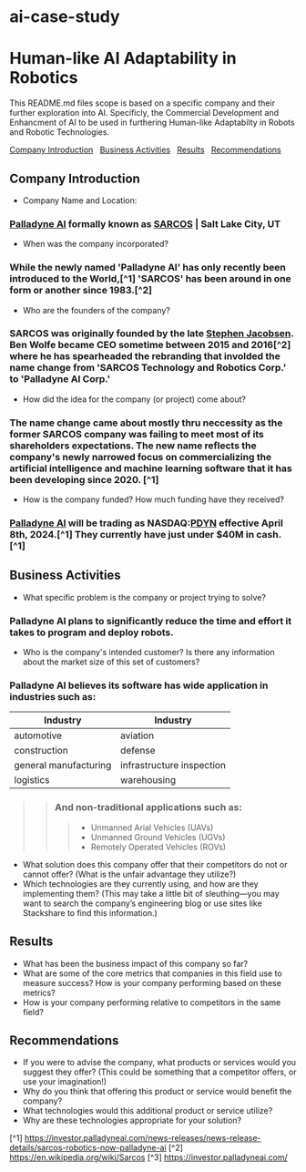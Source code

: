 # ai-case-study

# Human-like AI Adaptability in Robotics
This README.md files scope is based on a specific company and their further exploration into AI. Specificly, the Commercial Development and Enhancment of AI to be used in furthering Human-like Adaptabilty in Robots and Robotic Technologies.

[Company Introduction](#company-introduction) &nbsp; [Business Activities](#business-activities) &nbsp; [Results](#results) &nbsp; [Recommendations](#recommendations)

## Company Introduction

- Company Name and Location:
### [Palladyne AI](https://palladyneai.com/) formally known as [SARCOS](https://www.sarcos.com/) | Salt Lake City, UT

- When was the company incorporated?
### While the newly named 'Palladyne AI' has only recently been introduced to the World,[^1] 'SARCOS' has been around in one form or another since 1983.[^2]

- Who are the founders of the company?
### SARCOS was originally founded by the late [Stephen Jacobsen](https://en.wikipedia.org/wiki/Stephen_Jacobsen). Ben Wolfe became CEO sometime between 2015 and 2016[^2] where he has spearheaded the rebranding that involded the name change from 'SARCOS Technology and Robotics Corp.' to 'Palladyne AI Corp.'

- How did the idea for the company (or project) come about?
### The name change came about mostly thru neccessity as the former SARCOS company was failing to meet most of its shareholders expectations. The new name reflects the company's newly narrowed focus on commercializing the artificial intelligence and machine learning software that it has been developing since 2020. [^1]

- How is the company funded? How much funding have they received?
### [Palladyne AI](https://palladyneai.com/) will be trading as NASDAQ:[PDYN](https://www.msn.com/en-us/money/watchlist?tab=Related&id=bzx4pr&ocid=ansMSNMoney11&duration=1Y&src=b_secdans&relatedQuoteId=bzx4pr&relatedSource=MlAl) effective April 8th, 2024.[^1] They currently have just under $40M in cash.[^1]

## Business Activities

- What specific problem is the company or project trying to solve?
### Palladyne AI plans to significantly reduce the time and effort it takes to program and deploy robots.

- Who is the company's intended customer? Is there any information about the market size of this set of customers?
### Palladyne AI believes its software has wide application in industries such as:
|         Industry           |         Industry           |
|----------------------------|----------------------------|
| automotive                 | aviation                   |
| construction               | defense                    |
| general manufacturing      | infrastructure inspection  |
| logistics                  | warehousing                |

>> ### And non-traditional applications such as:
>>> - Unmanned Arial Vehicles (UAVs)
>>> - Unmanned Ground Vehicles (UGVs)
>>> - Remotely Operated Vehicles (ROVs)

* What solution does this company offer that their competitors do not or cannot offer? (What is the unfair advantage they utilize?)
* Which technologies are they currently using, and how are they implementing them? (This may take a little bit of sleuthing&mdash;you may want to search the company’s engineering blog or use sites like Stackshare to find this information.)

## Results

* What has been the business impact of this company so far?
* What are some of the core metrics that companies in this field use to measure success? How is your company performing based on these metrics?
* How is your company performing relative to competitors in the same field?

## Recommendations

* If you were to advise the company, what products or services would you suggest they offer? (This could be something that a competitor offers, or use your imagination!)
* Why do you think that offering this product or service would benefit the company?
* What technologies would this additional product or service utilize?
* Why are these technologies appropriate for your solution?

[^1] https://investor.palladyneai.com/news-releases/news-release-details/sarcos-robotics-now-palladyne-ai
[^2] https://en.wikipedia.org/wiki/Sarcos
[^3] https://investor.palladyneai.com/